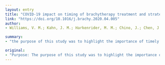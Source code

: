 ```yaml
---
layout: entry
title: "COVID-19 impact on timing of brachytherapy treatment and strategies for risk mitigation"
link: "https://doi.org/10.1016/j.brachy.2020.04.005"
author:
- Williams, V. M.; Kahn, J. M.; Harkenrider, M. M.; Chino, J.; Chen, J.; Fang, L. C.; Dunn, E. F.; Fields, E.; Mayadev, J. S.; Rengan, R.; Petereit, D.; Dyer, B. A.

summary:
- "the purpose of this study was to highlight the importance of timely brachytherapy treatment for patients with gynecologic, breast, and prostate malignancies. We review amassing evidence to help guide the management and timing of treatment. There may be a significant negative impact on oncologic outcomes for patients who have a delay in the timely completion of therapy. Delay of prostate or breast cancer treatment may also impact oncological outcomes."

original:
- "Purpose: The purpose of this study was to highlight the importance of timely brachytherapy treatment for patients with gynecologic, breast, and prostate malignancies, and provide a framework for brachytherapy clinical practice and management in response to the COVID-19 pandemic. Methods and Materials: We review amassing evidence to help guide the management and timing of brachytherapy for gynecologic, breast, and prostate cancers. Where concrete data could not be found, peer-reviewed expert opinion is provided. Results: There may be a significant negative impact on oncologic outcomes for patients with gynecologic malignancies who have a delay in the timely completion of therapy. Delay of prostate or breast cancer treatment may also impact oncologic outcomes. If a treatment delay is expected, endocrine therapy may be an appropriate temporizing measure before delivery of radiation therapy. The use of shorter brachytherapy fractionation schedules will help minimize patient exposure and conserve resources. Conclusions: Brachytherapy remains a critical treatment for patients and may shorten treatment time and exposure for some. Reduced patient exposure and resource utilization is important during COVID-19. Every effort should be made to ensure timely brachytherapy delivery for patients with gynecologic malignancies, and endocrine therapy may help temporize treatment delays for breast and prostate cancer patients. Physicians should continue to follow developing institutional, state, and federal guidelines/recommendations as challenges in delivering care during COVID-19 will continue to evolve."
---
```


